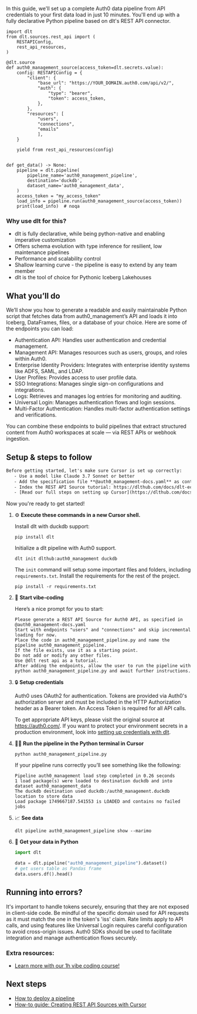 In this guide, we'll set up a complete Auth0 data pipeline from API credentials to your first data load in just 10 minutes. You'll end up with a fully declarative Python pipeline based on dlt's REST API connector.

```python-outcome
import dlt
from dlt.sources.rest_api import (
    RESTAPIConfig,
    rest_api_resources,
)

@dlt.source
def auth0_management_source(access_token=dlt.secrets.value):
    config: RESTAPIConfig = {
        "client": {
            "base_url": "https://YOUR_DOMAIN.auth0.com/api/v2/",
            "auth": {
                "type": "bearer",
                "token": access_token,
            },
        },
        "resources": [
            "users",
            "connections",
            "emails"
            ],
    }

    yield from rest_api_resources(config)


def get_data() -> None:
    pipeline = dlt.pipeline(
        pipeline_name='auth0_management_pipeline',
        destination='duckdb',
        dataset_name='auth0_management_data', 
    )
    access_token = "my_access_token"
    load_info = pipeline.run(auth0_management_source(access_token))
    print(load_info)  # noqa
```

### Why use dlt for this?

- dlt is fully declarative, while being python-native and enabling imperative customization
- Offers schema evolution with type inference for resilient, low maintenance pipelines
- Performance and scalability control
- Shallow learning curve - the pipeline is easy to extend by any team member
- dlt is the tool of choice for Pythonic Iceberg Lakehouses

## What you’ll do

We’ll show you how to generate a readable and easily maintainable Python script that fetches data from auth0_management’s API and loads it into Iceberg, DataFrames, files, or a database of your choice. Here are some of the endpoints you can load:

- Authentication API: Handles user authentication and credential management.
- Management API: Manages resources such as users, groups, and roles within Auth0.
- Enterprise Identity Providers: Integrates with enterprise identity systems like ADFS, SAML, and LDAP.
- User Profiles: Provides access to user profile data.
- SSO Integrations: Manages single sign-on configurations and integrations.
- Logs: Retrieves and manages log entries for monitoring and auditing.
- Universal Login: Manages authentication flows and login sessions.
- Multi-Factor Authentication: Handles multi-factor authentication settings and verifications.

You can combine these endpoints to build pipelines that extract structured content from Auth0 workspaces at scale — via REST APIs or webhook ingestion.

## Setup & steps to follow

```default
Before getting started, let's make sure Cursor is set up correctly:
   - Use a model like Claude 3.7 Sonnet or better
   - Add the specification file **@auth0_management-docs.yaml** as context
   - Index the REST API Source tutorial: https://dlthub.com/docs/dlt-ecosystem/verified-sources/rest_api/ and add it to context as **@dlt rest api**
   - [Read our full steps on setting up Cursor](https://dlthub.com/docs/dlt-ecosystem/llm-tooling/cursor-restapi#23-configuring-cursor-with-documentation)
```

Now you're ready to get started! 

1. ⚙️ **Execute these commands in a new Cursor shell.**
    
    Install dlt with duckdb support:
    ```shell
    pip install dlt
    ```

    Initialize a dlt pipeline with Auth0 support.
    ```shell
    dlt init dlthub:auth0_management duckdb
    ```

    The `init` command will setup some important files and folders, including `requirements.txt`. Install the requirements for the rest of the project.
    ```shell
    pip install -r requirements.txt
    ```
    
2. 🤠 **Start vibe-coding**
    
    Here’s a nice prompt for you to start: 
    
    ```prompt
    Please generate a REST API Source for Auth0 API, as specified in @auth0_management-docs.yaml 
    Start with endpoints "users" and "connections" and skip incremental loading for now. 
    Place the code in auth0_management_pipeline.py and name the pipeline auth0_management_pipeline. 
    If the file exists, use it as a starting point. 
    Do not add or modify any other files. 
    Use @dlt rest api as a tutorial. 
    After adding the endpoints, allow the user to run the pipeline with python auth0_management_pipeline.py and await further instructions.
    ```

    
3. 🔒 **Setup credentials** 
    
    Auth0 uses OAuth2 for authentication. Tokens are provided via Auth0's authorization server and must be included in the HTTP Authorization header as a Bearer token. An Access Token is required for all API calls.
    
    To get appropriate API keys, please visit the original source at https://auth0.com/.
    If you want to protect your environment secrets in a production environment, look into [setting up credentials with dlt](https://dlthub.com/docs/walkthroughs/add_credentials).
    
4. 🏃‍♀️ **Run the pipeline in the Python terminal in Cursor**
    
    ```shell
    python auth0_management_pipeline.py
    ```
    
    If your pipeline runs correctly you’ll see something like the following:
    
    ```shell
    Pipeline auth0_management load step completed in 0.26 seconds
    1 load package(s) were loaded to destination duckdb and into dataset auth0_management_data
    The duckdb destination used duckdb:/auth0_management.duckdb location to store data
    Load package 1749667187.541553 is LOADED and contains no failed jobs
    ```
    
5. 📈 **See data**
    
    ```shell
    dlt pipeline auth0_management_pipeline show --marimo
    ```
    
6. 🐍 **Get your data in Python**
    
    ```python
    import dlt

   data = dlt.pipeline("auth0_management_pipeline").dataset()
   # get users table as Pandas frame
   data.users.df().head()
    ```

## Running into errors?

It's important to handle tokens securely, ensuring that they are not exposed in client-side code. Be mindful of the specific domain used for API requests as it must match the one in the token's 'iss' claim. Rate limits apply to API calls, and using features like Universal Login requires careful configuration to avoid cross-origin issues. Auth0 SDKs should be used to facilitate integration and manage authentication flows securely.

### Extra resources:

- [Learn more with our 1h vibe coding course!](https://www.youtube.com/watch?v=GGid70rnJuM)

## Next steps

- [How to deploy a pipeline](https://dlthub.com/docs/walkthroughs/deploy-a-pipeline)
- [How-to guide: Creating REST API Sources with Cursor](https://dlthub.com/docs/dlt-ecosystem/llm-tooling/cursor-restapi)